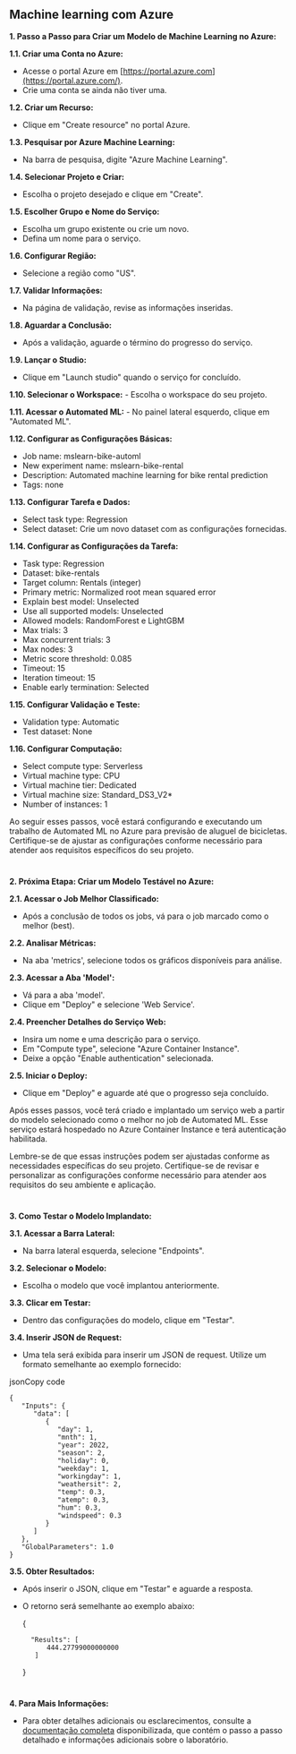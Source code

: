 ## Machine learning com Azure
**1. Passo a Passo para Criar um Modelo de Machine Learning no Azure:**

**1.1. Criar uma Conta no Azure:**

-   Acesse o portal Azure em [https://portal.azure.com](https://portal.azure.com/).
-   Crie uma conta se ainda não tiver uma.

**1.2. Criar um Recurso:**

-   Clique em "Create resource" no portal Azure.

**1.3. Pesquisar por Azure Machine Learning:**

-   Na barra de pesquisa, digite "Azure Machine Learning".

**1.4. Selecionar Projeto e Criar:**

-   Escolha o projeto desejado e clique em "Create".

**1.5. Escolher Grupo e Nome do Serviço:**

-   Escolha um grupo existente ou crie um novo.
-   Defina um nome para o serviço.

**1.6. Configurar Região:**

-   Selecione a região como "US".

**1.7. Validar Informações:**

-   Na página de validação, revise as informações inseridas.

**1.8. Aguardar a Conclusão:**

-   Após a validação, aguarde o término do progresso do serviço.

**1.9. Lançar o Studio:**

-   Clique em "Launch studio" quando o serviço for concluído.

**1.10. Selecionar o Workspace:** - Escolha o workspace do seu projeto.

**1.11. Acessar o Automated ML:** - No painel lateral esquerdo, clique em "Automated ML".

**1.12. Configurar as Configurações Básicas:**

-   Job name: mslearn-bike-automl
-   New experiment name: mslearn-bike-rental
-   Description: Automated machine learning for bike rental prediction
-   Tags: none

**1.13. Configurar Tarefa e Dados:**

-   Select task type: Regression
-   Select dataset: Crie um novo dataset com as configurações fornecidas.

**1.14. Configurar as Configurações da Tarefa:**

-   Task type: Regression
-   Dataset: bike-rentals
-   Target column: Rentals (integer)
-   Primary metric: Normalized root mean squared error
-   Explain best model: Unselected
-   Use all supported models: Unselected
-   Allowed models: RandomForest e LightGBM
-   Max trials: 3
-   Max concurrent trials: 3
-   Max nodes: 3
-   Metric score threshold: 0.085
-   Timeout: 15
-   Iteration timeout: 15
-   Enable early termination: Selected

**1.15. Configurar Validação e Teste:**

-   Validation type: Automatic
-   Test dataset: None

**1.16. Configurar Computação:**

-   Select compute type: Serverless
-   Virtual machine type: CPU
-   Virtual machine tier: Dedicated
-   Virtual machine size: Standard_DS3_V2*
-   Number of instances: 1

Ao seguir esses passos, você estará configurando e executando um trabalho de Automated ML no Azure para previsão de aluguel de bicicletas. Certifique-se de ajustar as configurações conforme necessário para atender aos requisitos específicos do seu projeto. 
#
**2. Próxima Etapa: Criar um Modelo Testável no Azure:**

**2.1. Acessar o Job Melhor Classificado:**

-   Após a conclusão de todos os jobs, vá para o job marcado como o melhor (best).

**2.2. Analisar Métricas:**

-   Na aba 'metrics', selecione todos os gráficos disponíveis para análise.

**2.3. Acessar a Aba 'Model':**

-   Vá para a aba 'model'.
-   Clique em "Deploy" e selecione 'Web Service'.

**2.4. Preencher Detalhes do Serviço Web:**

-   Insira um nome e uma descrição para o serviço.
-   Em "Compute type", selecione "Azure Container Instance".
-   Deixe a opção "Enable authentication" selecionada.

**2.5. Iniciar o Deploy:**

-   Clique em "Deploy" e aguarde até que o progresso seja concluído.

Após esses passos, você terá criado e implantado um serviço web a partir do modelo selecionado como o melhor no job de Automated ML. Esse serviço estará hospedado no Azure Container Instance e terá autenticação habilitada.

Lembre-se de que essas instruções podem ser ajustadas conforme as necessidades específicas do seu projeto. Certifique-se de revisar e personalizar as configurações conforme necessário para atender aos requisitos do seu ambiente e aplicação.
#
**3. Como Testar o Modelo Implandato:**

**3.1. Acessar a Barra Lateral:**

-   Na barra lateral esquerda, selecione "Endpoints".

**3.2. Selecionar o Modelo:**

-   Escolha o modelo que você implantou anteriormente.

**3.3. Clicar em Testar:**

-   Dentro das configurações do modelo, clique em "Testar".

**3.4. Inserir JSON de Request:**

-   Uma tela será exibida para inserir um JSON de request. Utilize um formato semelhante ao exemplo fornecido:

jsonCopy code


    {
       "Inputs": {
          "data": [
             {
                "day": 1,
                "mnth": 1,
                "year": 2022,
                "season": 2,
                "holiday": 0,
                "weekday": 1,
                "workingday": 1,
                "weathersit": 2,
                "temp": 0.3,
                "atemp": 0.3,
                "hum": 0.3,
                "windspeed": 0.3
             }
          ]
       },
       "GlobalParameters": 1.0
    }


**3.5. Obter Resultados:**

-   Após inserir o JSON, clique em "Testar" e aguarde a resposta.
-   O retorno será semelhante ao exemplo abaixo:


    {

          "Results": [
              444.27799000000000
           ]
               
    }
#
**4. Para Mais Informações:**

-   Para obter detalhes adicionais ou esclarecimentos, consulte a [documentação completa](https://microsoftlearning.github.io/mslearn-ai-fundamentals/Instructions/Labs/01-machine-learning.html) disponibilizada, que contém o passo a passo detalhado e informações adicionais sobre o laboratório.
